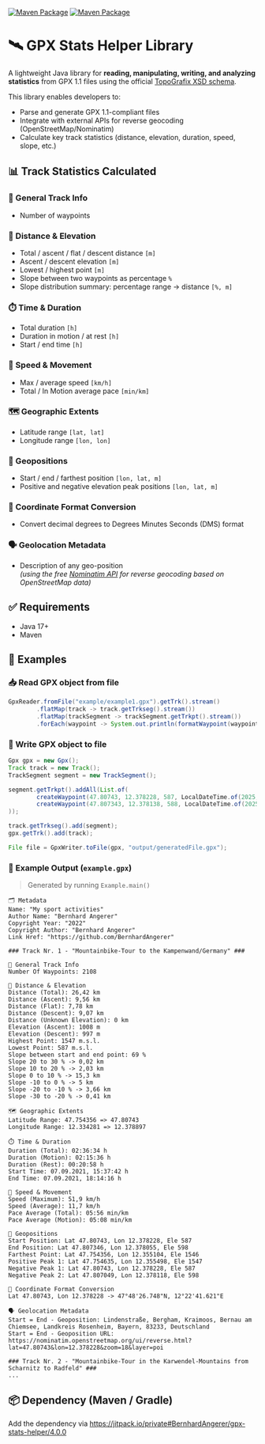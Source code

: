 [![Maven Package](https://github.com/BernhardAngerer/gpx-stats-helper/actions/workflows/maven-publish.yml/badge.svg)](https://github.com/BernhardAngerer/gpx-stats-helper/actions/workflows/maven-publish.yml)
[![Maven Package](https://github.com/BernhardAngerer/gpx-stats-helper/actions/workflows/maven-verify.yml/badge.svg)](https://github.com/BernhardAngerer/gpx-stats-helper/actions/workflows/maven-verify.yml)

# 🛰️ GPX Stats Helper Library

A lightweight Java library for **reading, manipulating, writing, and analyzing statistics** from GPX 1.1 files using the official [TopoGrafix XSD schema](https://www.topografix.com/gpx.asp).

This library enables developers to:
- Parse and generate GPX 1.1-compliant files
- Integrate with external APIs for reverse geocoding (OpenStreetMap/Nominatim)
- Calculate key track statistics (distance, elevation, duration, speed, slope, etc.)

## 📊 Track Statistics Calculated

### 🧭 General Track Info
- Number of waypoints

### 📏 Distance & Elevation
- Total / ascent / flat / descent distance `[m]`
- Ascent / descent elevation `[m]`
- Lowest / highest point `[m]`
- Slope between two waypoints as percentage `%`
- Slope distribution summary: percentage range → distance `[%, m]`

### ⏱️ Time & Duration
- Total duration `[h]`
- Duration in motion / at rest `[h]`
- Start / end time `[h]`

### 🚴 Speed & Movement
- Max / average speed `[km/h]`
- Total / In Motion average pace `[min/km]`

### 🗺️ Geographic Extents
- Latitude range `[lat, lat]`
- Longitude range `[lon, lon]`

### 📍 Geopositions
- Start / end / farthest position `[lon, lat, m]`
- Positive and negative elevation peak positions `[lon, lat, m]`

### 🔄 Coordinate Format Conversion
- Convert decimal degrees to Degrees Minutes Seconds (DMS) format

### 🗣️ Geolocation Metadata
- Description of any geo-position  
  *(using the free [Nominatim API](https://nominatim.org/release-docs/develop/api/Reverse/) for reverse geocoding based on OpenStreetMap data)*

## ✅ Requirements
+ Java 17+
+ Maven

## 🚀 Examples

### 📥 Read GPX object from file
```java
GpxReader.fromFile("example/example1.gpx").getTrk().stream()
        .flatMap(track -> track.getTrkseg().stream())
        .flatMap(trackSegment -> trackSegment.getTrkpt().stream())
        .forEach(waypoint -> System.out.println(formatWaypoint(waypoint)));
```

### 💾 Write GPX object to file
```java
Gpx gpx = new Gpx();
Track track = new Track();
TrackSegment segment = new TrackSegment();

segment.getTrkpt().addAll(List.of(
        createWaypoint(47.80743, 12.378228, 587, LocalDateTime.of(2025, 4, 7, 16, 14, 16)),
        createWaypoint(47.807343, 12.378138, 588, LocalDateTime.of(2025, 4, 7, 16, 14, 17))
));

track.getTrkseg().add(segment);
gpx.getTrk().add(track);

File file = GpxWriter.toFile(gpx, "output/generatedFile.gpx");
```

### 🧾 Example Output (`example.gpx`)

> Generated by running `Example.main()`
```
🗂️ Metadata
Name: "My sport activities"
Author Name: "Bernhard Angerer"
Copyright Year: "2022"
Copyright Author: "Bernhard Angerer"
Link Href: "https://github.com/BernhardAngerer"

### Track Nr. 1 - "Mountainbike-Tour to the Kampenwand/Germany" ###

🧭 General Track Info
Number Of Waypoints: 2108

📏 Distance & Elevation
Distance (Total): 26,42 km
Distance (Ascent): 9,56 km
Distance (Flat): 7,78 km
Distance (Descent): 9,07 km
Distance (Unknown Elevation): 0 km
Elevation (Ascent): 1008 m
Elevation (Descent): 997 m
Highest Point: 1547 m.s.l.
Lowest Point: 587 m.s.l.
Slope between start and end point: 69 %
Slope 20 to 30 % -> 0,02 km
Slope 10 to 20 % -> 2,03 km
Slope 0 to 10 % -> 15,3 km
Slope -10 to 0 % -> 5 km
Slope -20 to -10 % -> 3,66 km
Slope -30 to -20 % -> 0,41 km

🗺️ Geographic Extents
Latitude Range: 47.754356 => 47.80743
Longitude Range: 12.334281 => 12.378897

⏱️ Time & Duration
Duration (Total): 02:36:34 h
Duration (Motion): 02:15:36 h
Duration (Rest): 00:20:58 h
Start Time: 07.09.2021, 15:37:42 h
End Time: 07.09.2021, 18:14:16 h

🚴 Speed & Movement
Speed (Maximum): 51,9 km/h
Speed (Average): 11,7 km/h
Pace Average (Total): 05:56 min/km
Pace Average (Motion): 05:08 min/km

📍 Geopositions
Start Position: Lat 47.80743, Lon 12.378228, Ele 587
End Position: Lat 47.807346, Lon 12.378055, Ele 598
Farthest Point: Lat 47.754356, Lon 12.355104, Ele 1546
Positive Peak 1: Lat 47.754635, Lon 12.355498, Ele 1547
Negative Peak 1: Lat 47.80743, Lon 12.378228, Ele 587
Negative Peak 2: Lat 47.807049, Lon 12.378118, Ele 598

🔄 Coordinate Format Conversion
Lat 47.80743, Lon 12.378228 -> 47°48'26.748"N, 12°22'41.621"E

🗣️ Geolocation Metadata
Start = End - Geoposition: Lindenstraße, Bergham, Kraimoos, Bernau am Chiemsee, Landkreis Rosenheim, Bayern, 83233, Deutschland
Start = End - Geoposition URL: https://nominatim.openstreetmap.org/ui/reverse.html?lat=47.80743&lon=12.378228&zoom=18&layer=poi

### Track Nr. 2 - "Mountainbike-Tour in the Karwendel-Mountains from Scharnitz to Radfeld" ###
...
```

## 📦 Dependency (Maven / Gradle)

Add the dependency via https://jitpack.io/private#BernhardAngerer/gpx-stats-helper/4.0.0
